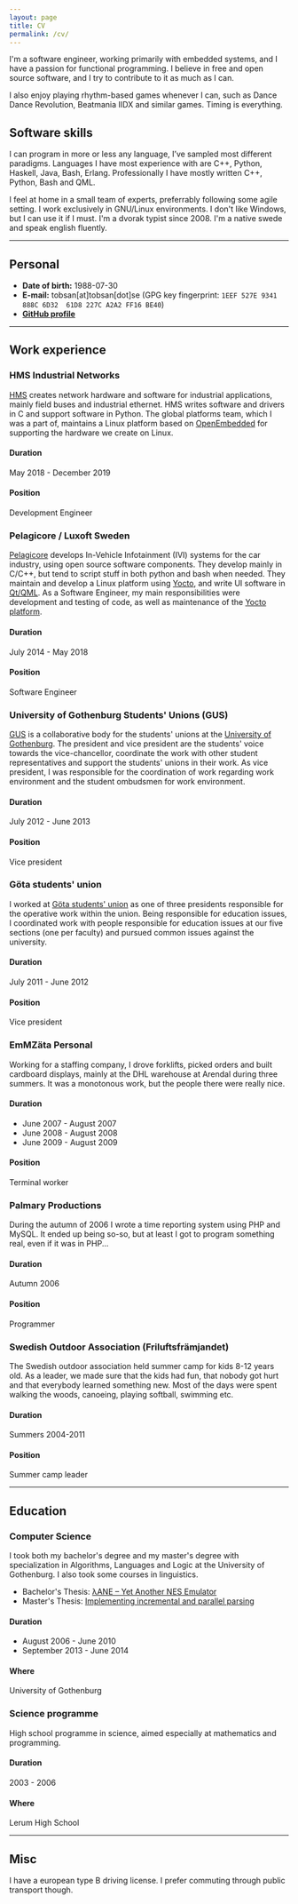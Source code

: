 ```yaml
---
layout: page
title: CV
permalink: /cv/
---
```


I'm a software engineer, working primarily with embedded systems, and I have a passion for
functional programming. I believe in free and open source software, and I try to contribute to it as
much as I can.

I also enjoy playing rhythm-based games whenever I can, such as Dance Dance Revolution, Beatmania
IIDX and similar games. Timing is everything.

## Software skills

I can program in more or less any language, I’ve sampled most different paradigms. Languages I have
most experience with are C++, Python, Haskell, Java, Bash, Erlang. Professionally I have mostly
written C++, Python, Bash and QML.

I feel at home in a small team of experts, preferrably following some agile setting. I work
exclusively in GNU/Linux environments. I don't like Windows, but I can use it if I must. I'm a
dvorak typist since 2008. I'm a native swede and speak english fluently.

----------------

## Personal

* **Date of birth:** 1988-07-30
* **E-mail:** tobsan[at]tobsan[dot]se (GPG key fingerprint: `1EEF 527E 9341 888C 6D32  61D8 227C A2A2 FF16 BE40`)
* **[GitHub profile](https://github.com/tobsan)**

----------------

## Work experience

### HMS Industrial Networks
[HMS](https://hms.se) creates network hardware and software for industrial applications, mainly
field buses and industrial ethernet. HMS writes software and drivers in C and support software in
Python.  The global platforms team, which I was a part of, maintains a Linux platform based on
[OpenEmbedded](httpis://openembedded.org) for supporting the hardware we create on Linux.

#### Duration
May 2018 - December 2019

#### Position
Development Engineer

### Pelagicore / Luxoft Sweden
[Pelagicore](https://pelagicore.com) develops In-Vehicle Infotainment (IVI) systems for the car
industry, using open source software components. They develop mainly in C/C++, but tend to script
stuff in both python and bash when needed. They maintain and develop a Linux platform using
[Yocto](https://yoctoproject.org), and write UI software in [Qt/QML](https://qt.io). As a Software
Engineer, my main responsibilities were development and testing of code, as well as maintenance of
the [Yocto platform](https://pelux.io).

#### Duration
July 2014 - May 2018

#### Position
Software Engineer

### University of Gothenburg Students' Unions (GUS)
[GUS](https://gus.gu.se) is a collaborative body for the students' unions at the [University of
Gothenburg](https://gu.se).  The president and vice president are the students' voice towards the
vice-chancellor, coordinate the work with other student representatives and support the students'
unions in their work. As vice president, I was responsible for the coordination of work regarding
work environment and the student ombudsmen for work environment.

#### Duration
July 2012 - June 2013

#### Position
Vice president

### Göta students' union
I worked at [Göta students' union](https://gotastudentkar.se) as one of three presidents responsible for the
operative work within the union. Being responsible for education issues, I coordinated work with
people responsible for education issues at our five sections (one per faculty) and pursued common
issues against the university.

#### Duration
July 2011 - June 2012

#### Position
Vice president

### EmMZäta Personal
Working for a staffing company, I drove forklifts, picked orders and built cardboard displays,
mainly at the DHL warehouse at Arendal during three summers. It was a monotonous work, but the
people there were really nice.

#### Duration
* June 2007 - August 2007
* June 2008 - August 2008
* June 2009 - August 2009

#### Position
Terminal worker

### Palmary Productions
During the autumn of 2006 I wrote a time reporting system using PHP and MySQL. It ended up being
so-so, but at least I got to program something real, even if it was in PHP...

#### Duration
Autumn 2006

#### Position
Programmer

### Swedish Outdoor Association (Friluftsfrämjandet)
The Swedish outdoor association held summer camp for kids 8-12 years old. As a leader, we made sure
that the kids had fun, that nobody got hurt and that everybody learned something new. Most of the
days were spent walking the woods, canoeing, playing softball, swimming etc.

#### Duration
Summers 2004-2011

#### Position
Summer camp leader

----------------

## Education

### Computer Science
I took both my bachelor's degree and my master's degree with specialization in Algorithms, Languages
and Logic at the University of Gothenburg. I also took some courses in linguistics.

* Bachelor's Thesis: [λANE – Yet Another NES Emulator](/assets/yane.pdf)
* Master's Thesis: [Implementing incremental and parallel parsing](https://hdl.handle.net/2077/36982)

#### Duration
* August 2006 - June 2010
* September 2013 - June 2014

#### Where
University of Gothenburg

### Science programme
High school programme in science, aimed especially at mathematics and programming.

#### Duration
2003 - 2006

#### Where
Lerum High School

----------------

## Misc
I have a european type B driving license. I prefer commuting through public transport though.

